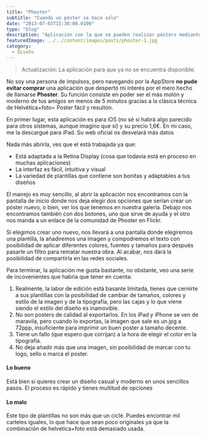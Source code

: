 ```yaml
---
title: "Phoster"
subtitle: "Cuando un póster se hace solo"
date: "2013-07-03T15:30:00.0100"
type: "blog"
description: "Aplicación con la que se pueden realizar pósters mediante una serie de pasos"
featuredImage: ../../content/images/posts/phoster-1.jpg
category:
  - Diseño
---
```


> Actualización: La aplicación para que ya no se encuentra disponible.

No soy una persona de impulsos, pero navegando por la AppStore **no pude evitar comprar** una aplicación que despertó mi interés por el mero hecho de llamarse **Phoster**. Su función consiste en poder ser el más molón y moderno de tus amigos en menos de 5 minutos gracias a la clásica técnica de Helvética+foto= Poster fácil y resultón.

En primer lugar, esta aplicación es para iOS (no sé si habrá algo parecido para otros sistemas, aunque imagino que sí) y su precio 1,6€. En mi caso, me la descargué para iPad. Su web oficial os desvelará más datos

Nada más abrirla, ves que el está trabajada ya que:

- Está adaptada a la Retina Display (cosa que todavía está en proceso en muchas aplicaciones)
- La interfaz es fácil, intuitiva y visual
- La variedad de plantillas que contiene son bonitas y adaptables a tus diseños

El manejo es muy sencillo, al abrir la aplicación nos encontramos con la pantalla de inicio donde nos deja elegir dos opciones que serían crear un póster nuevo, o bien, ver los que tenemos en nuestra galería. Debajo nos encontramos también con dos botones, uno que sirve de ayuda y el otro nos manda a un enlace de la comunidad de Phoster en Flickr.

Si elegimos crear uno nuevo, nos llevará a una pantalla donde elegiremos una plantilla, la añadiremos una imagen y compodremos el texto con posibilidad de aplicar diferentes colores, fuentes y tamaños para después pasarle un filtro para rematar nuestra obra. Al acabar, nos dará la posibilidad de compartirla en las redes sociales.

Para terminar, la aplicación me gusta bastante, no obstante, veo una serie de incovenientes que habría que tener en cuenta:

1. Realmente, la labor de edición está basante limitada, tienes que cernirte a sus plantillas con la posibilidad de cambiar de tamaños, colores y estilo de la imagen y de la tipografía, pero las cajas y lo que viene siendo el estilo del diseño es inamovible.
2. No son posters de calidad al exportarlos. En los iPad y iPhone se ven de maravila, pero cuando lo exportas, la imagen que sale es un jpg a 72ppp, insuficiente para imprimir un buen poster a tamaño decente.
3. Tiene un fallo (que espero que corrijan) a la hora de elegir el color en la tipografía.
4. No deja añadir más que una imagen, sin posibilidad de marcar con tu logo, sello o marca el poster.

#### Lo bueno

Está bien si quieres crear un diseño casual y moderno en unos sencillos pasos. El proceso es rápido y tienes multitud de opciones

#### Lo malo

Este tipo de plantillas no son más que un ciclé. Puedes encontrar mil carteles iguales, lo que hace que sean poco originales ya que la combinación de helvetica+foto está demasiado usada.
